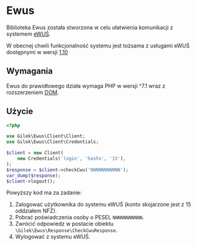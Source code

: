 Ewus
====
Biblioteka Ewus została stworzona w celu ułatwienia komunikacji z systemem [eWUŚ](https://ewus.nfz.gov.pl/ap-ewus/).

W obecnej chwili funkcjonalność systemu jest tożsama z usługami eWUŚ dostępnymi w wersji [1.10](http://www.nfz.gov.pl/dla-swiadczeniodawcy/ewus/tworcy-oprogramowania/)

Wymagania
---------
Ewus do prawidłowego działa wymaga PHP w wersji ^7.1 wraz z rozszerzeniem [DOM](http://pl1.php.net/manual/en/book.dom.php).

Użycie
------
```php
<?php

use Gilek\Ewus\Client\Client;
use Gilek\Ewus\Client\Credentials;

$client = new Client(
    new Credentials('login', 'hasło', '15'),
);
$response = $client->checkCwu('NNNNNNNNNNN');
var_dump($response);
$client->logout();
```

Powyższy kod ma za zadanie:

1. Zalogować użytkownika do systemu eWUŚ (konto skojarzone jest z 15 oddziałem NFZ).
1. Pobrać poświadczenia osoby o PESEL `NNNNNNNNNNN`.
1. Zwrócić odpowiedz w postacie obiektu `\Gilek\Ewus\Response\CheckCwuResponse`.
1. Wylogować z systemu eWUŚ.
